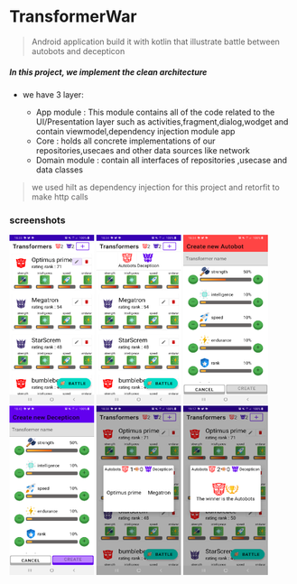 # TransformerWar
> Android application build it  with kotlin that illustrate battle between autobots and decepticon


##### In this project, we implement the  clean architecture
* we have 3 layer:

  * <srong>App module </string>  : This module contains all of the code related to the UI/Presentation layer such as activities,fragment,dialog,wodget  and contain viewmodel,dependency injection module app 
  * <srong>Core</string> : holds all concrete implementations of our repositories,usecaes and other data sources like  network
  * <srong>Domain module </string>  : contain all interfaces of repositories ,usecase and data classes



> we used hilt as dependency injection for this project and retorfit to make http calls

### screenshots
<img width="150" height="300" src="/screenshot/listTransformers.png"  alt="list of transformers"> <img width="150" height="300" src="/screenshot/showTeamSelector.png" alt="popup to select team of new transformer"> <img width="150" height="300" src="/screenshot/autobotsFormCreate.png" alt="game stated">
<img width="150" height="300" src="/screenshot/decepticonFormCreaion.png" alt="game was terminated"> <img width="150" height="300" src="/screenshot/battleStarted.png" alt="game stated"> <img width="150" height="300" src="/screenshot/gameFinished.png" alt="game was terminated"> 